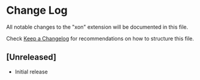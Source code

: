 # Change Log

All notable changes to the "xon" extension will be documented in this file.

Check [Keep a Changelog](http://keepachangelog.com/) for recommendations on how to structure this file.

## [Unreleased]

- Initial release
